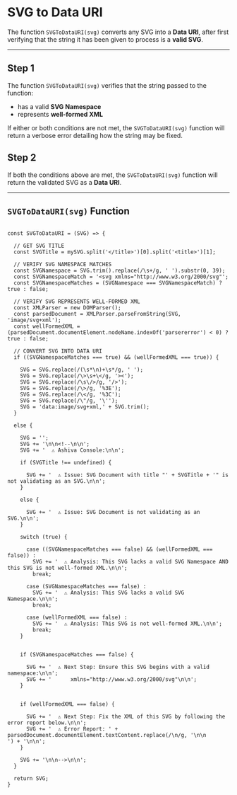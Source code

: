 # SVG to Data URI

The function `SVGToDataURI(svg)` converts any SVG into a **Data URI**, after first verifying that the string it has been given to process is a **valid SVG**.

______

## Step 1

The function `SVGToDataURI(svg)` verifies that the string passed to the function:

 - has a valid **SVG Namespace**
 - represents **well-formed XML**

If either or both conditions are not met, the `SVGToDataURI(svg)` function will return a verbose error detailing how the string may be fixed.

## Step 2

If both the conditions above are met, the `SVGToDataURI(svg)` function will return the validated SVG as a **Data URI**.

_____

## `SVGToDataURI(svg)` Function

```

const SVGToDataURI = (SVG) => {
  
  // GET SVG TITLE
  const SVGTitle = mySVG.split('</title>')[0].split('<title>')[1];
  
  // VERIFY SVG NAMESPACE MATCHES
  const SVGNamespace = SVG.trim().replace(/\s+/g, ' ').substr(0, 39);
  const SVGNamespaceMatch = '<svg xmlns="http://www.w3.org/2000/svg"';
  const SVGNamespaceMatches = (SVGNamespace === SVGNamespaceMatch) ? true : false;

  // VERIFY SVG REPRESENTS WELL-FORMED XML
  const XMLParser = new DOMParser();
  const parsedDocument = XMLParser.parseFromString(SVG, 'image/svg+xml');
  const wellFormedXML = (parsedDocument.documentElement.nodeName.indexOf('parsererror') < 0) ? true : false;

  // CONVERT SVG INTO DATA URI
  if ((SVGNamespaceMatches === true) && (wellFormedXML === true)) {
  
    SVG = SVG.replace(/(\s*\n)+\s*/g, ' ');
    SVG = SVG.replace(/\>\s+\</g, '><');
    SVG = SVG.replace(/\s\/>/g, '/>');
    SVG = SVG.replace(/\>/g, '%3E');
    SVG = SVG.replace(/\</g, '%3C');
    SVG = SVG.replace(/\"/g, '\'');
    SVG = 'data:image/svg+xml,' + SVG.trim();
  }

  else {

  	SVG = '';
  	SVG += '\n\n<!--\n\n';
    SVG += '  ⚠️ Ashiva Console:\n\n';

    if (SVGTitle !== undefined) {

      SVG += '  ⚠️ Issue: SVG Document with title "' + SVGTitle + '" is not validating as an SVG.\n\n';
    }

    else {

      SVG += '  ⚠️ Issue: SVG Document is not validating as an SVG.\n\n';
    }

    switch (true) {

      case ((SVGNamespaceMatches === false) && (wellFormedXML === false)) :
        SVG += '  ⚠️ Analysis: This SVG lacks a valid SVG Namespace AND this SVG is not well-formed XML.\n\n';
        break;

      case (SVGNamespaceMatches === false) :
        SVG += '  ⚠️ Analysis: This SVG lacks a valid SVG Namespace.\n\n';
        break;

      case (wellFormedXML === false) :
        SVG += '  ⚠️ Analysis: This SVG is not well-formed XML.\n\n';
        break;
    }


    if (SVGNamespaceMatches === false) {

      SVG += '  ⚠️ Next Step: Ensure this SVG begins with a valid namespace:\n\n';
      SVG += '      xmlns="http://www.w3.org/2000/svg"\n\n';
    }


    if (wellFormedXML === false) {

      SVG += '  ⚠️ Next Step: Fix the XML of this SVG by following the error report below.\n\n';
      SVG += '  ⚠️ Error Report: ' + parsedDocument.documentElement.textContent.replace(/\n/g, '\n\n      ') + '\n\n';
    }

    SVG += '\n\n-->\n\n';
  }

  return SVG;
}

```
